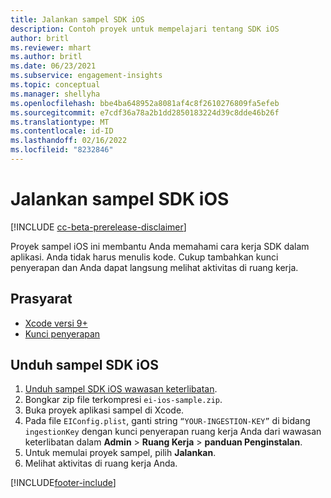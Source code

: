 ```yaml
---
title: Jalankan sampel SDK iOS
description: Contoh proyek untuk mempelajari tentang SDK iOS
author: britl
ms.reviewer: mhart
ms.author: britl
ms.date: 06/23/2021
ms.subservice: engagement-insights
ms.topic: conceptual
ms.manager: shellyha
ms.openlocfilehash: bbe4ba648952a8081af4c8f2610276809fa5efeb
ms.sourcegitcommit: e7cdf36a78a2b1dd2850183224d39c8dde46b26f
ms.translationtype: MT
ms.contentlocale: id-ID
ms.lasthandoff: 02/16/2022
ms.locfileid: "8232846"
---
```

# <a name="run-the-ios-sdk-sample"></a>Jalankan sampel SDK iOS

[!INCLUDE [cc-beta-prerelease-disclaimer](includes/cc-beta-prerelease-disclaimer.md)]

Proyek sampel iOS ini membantu Anda memahami cara kerja SDK dalam aplikasi. Anda tidak harus menulis kode. Cukup tambahkan kunci penyerapan dan Anda dapat langsung melihat aktivitas di ruang kerja.

## <a name="prerequisites"></a>Prasyarat

- [Xcode versi 9+](https://developer.apple.com/xcode/downloads/)
- [Kunci penyerapan](get-started-ios.md)

## <a name="download-the-ios-sdk-sample"></a>Unduh sampel SDK iOS

1. [Unduh sampel SDK iOS wawasan keterlibatan](https://download.pi.dynamics.com/sdk/EI-SDKs/ei-ios-sample.zip).
1. Bongkar zip file terkompresi `ei-ios-sample.zip`.
1. Buka proyek aplikasi sampel di Xcode.
1. Pada file `EIConfig.plist`, ganti string `“YOUR-INGESTION-KEY”` di bidang `ingestionKey` dengan kunci penyerapan ruang kerja Anda dari wawasan keterlibatan dalam **Admin** > **Ruang Kerja** > **panduan Penginstalan**.
1. Untuk memulai proyek sampel, pilih **Jalankan**.
1. Melihat aktivitas di ruang kerja Anda.

[!INCLUDE[footer-include](../includes/footer-banner.md)]
